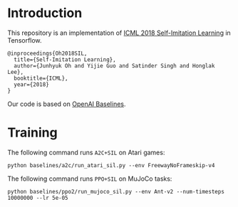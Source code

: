 # Introduction
This repository is an implementation of [ICML 2018 Self-Imitation Learning](https://arxiv.org/abs/1707.03497) in Tensorflow.
```
@inproceedings{Oh2018SIL,
  title={Self-Imitation Learning},
  author={Junhyuk Oh and Yijie Guo and Satinder Singh and Honglak Lee},
  booktitle={ICML},
  year={2018}
}
```
Our code is based on [OpenAI Baselines](https://github.com/openai/baselines).

# Training
The following command runs `A2C+SIL` on Atari games:
```
python baselines/a2c/run_atari_sil.py --env FreewayNoFrameskip-v4
```

The following command runs `PPO+SIL` on MuJoCo tasks:
```
python baselines/ppo2/run_mujoco_sil.py --env Ant-v2 --num-timesteps 10000000 --lr 5e-05
```
